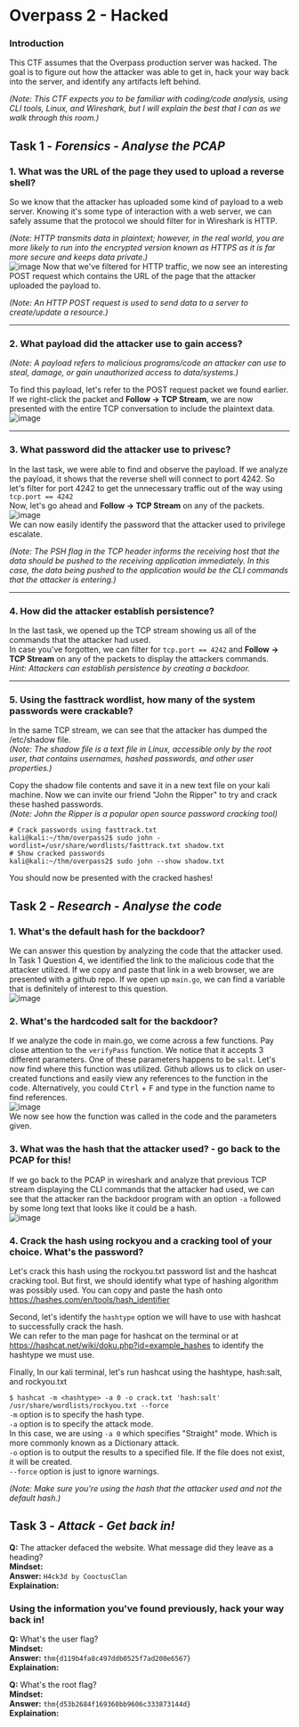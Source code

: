 # Overpass 2 - Hacked

### Introduction

This CTF assumes that the Overpass production server was hacked. The goal is to figure out how the attacker was able to get in, hack your way back into the server, and identify any artifacts left behind. 

*(Note: This CTF expects you to be familiar with coding/code analysis, using CLI tools, Linux, and Wireshark, but I will explain the best that I can as we walk through this room.)* <br>

## Task 1 - *Forensics - Analyse the PCAP*

### 1. What was the URL of the page they used to upload a reverse shell?

So we know that the attacker has uploaded some kind of payload to a web server. Knowing it's some type of interaction with a web server, we can safely assume that the protocol we should filter for in Wireshark is HTTP. <br>

*(Note: HTTP transmits data in plaintext; however, in the real world, you are more likely to run into the encrypted version known as HTTPS as it is far more secure and keeps data private.)* <br>
![image](https://user-images.githubusercontent.com/85798849/222154541-e10bdb04-8dd1-46c6-8779-fb970c6bb297.png)
Now that we've filtered for HTTP traffic, we now see an interesting POST request which contains the URL of the page that the attacker uploaded the payload to. <br>

*(Note: An HTTP POST request is used to send data to a server to create/update a resource.)*

---

### 2. What payload did the attacker use to gain access?
*(Note: A payload refers to malicious programs/code an attacker can use to steal, damage, or gain unauthorized access to data/systems.)* <br>

To find this payload, let's refer to the POST request packet we found earlier. If we right-click the packet and **Follow -> TCP Stream**, we are now presented with the entire TCP conversation to include the plaintext data. <br>
![image](https://user-images.githubusercontent.com/85798849/222185577-96666b95-4be3-4688-9c41-a303e297f837.png)


---

### 3. What password did the attacker use to privesc?

In the last task, we were able to find and observe the payload. If we analyze the payload, it shows that the reverse shell will connect to port 4242. So let's filter for port 4242 to get the unnecessary traffic out of the way using `tcp.port == 4242` <br>
Now, let's go ahead and **Follow -> TCP Stream** on any of the packets. <br>
![image](https://user-images.githubusercontent.com/85798849/222744414-e8ebb640-d184-4e01-b20d-a0641de9983a.png) <br>
We can now easily identify the password that the attacker used to privilege escalate. <br>

*(Note: The PSH flag in the TCP header informs the receiving host that the data should be pushed to the receiving application immediately. In this case, the data being pushed to the application would be the CLI commands that the attacker is entering.)* <br>

---

### 4. How did the attacker establish persistence? 

In the last task, we opened up the TCP stream showing us all of the commands that the attacker had used. <br>
In case you've forgotten, we can filter for `tcp.port == 4242` and **Follow -> TCP Stream** on any of the packets to display the attackers commands. <br>
*Hint: Attackers can establish persistence by creating a backdoor.*

---

### 5. Using the fasttrack wordlist, how many of the system passwords were crackable? 

In the same TCP stream, we can see that the attacker has dumped the /etc/shadow file. <br>
*(Note: The shadow file is a text file in Linux, accessible only by the root user, that contains usernames, hashed passwords, and other user properties.)* <br>

Copy the shadow file contents and save it in a new text file on your kali machine. Now we can invite our friend "John the Ripper" to try and crack these hashed passwords. <br>
*(Note: John the Ripper is a popular open source password cracking tool)*

```console
# Crack passwords using fasttrack.txt
kali@kali:~/thm/overpass2$ sudo john -wordlist=/usr/share/wordlists/fasttrack.txt shadow.txt
# Show cracked passwords
kali@kali:~/thm/overpass2$ sudo john --show shadow.txt
```
You should now be presented with the cracked hashes! 

## Task 2 - *Research - Analyse the code*

### 1. What's the default hash for the backdoor? <br>

We can answer this question by analyzing the code that the attacker used. In Task 1 Question 4, we identified the link to the malicious code that the attacker utilized. If we copy and paste that link in a web browser, we are presented with a github repo. If we open up `main.go`, we can find a variable that is definitely of interest to this question. <br>
![image](https://user-images.githubusercontent.com/85798849/222906092-b2b2bd2d-a7f4-4b53-8101-52d5dbfaa8e3.png) <br>

### 2. What's the hardcoded salt for the backdoor? <br>

If we analyze the code in main.go, we come across a few functions. Pay close attention to the `verifyPass` function. We notice that it accepts 3 different parameters. One of these parameters happens to be `salt`. Let's now find where this function was utilized. Github allows us to click on user-created functions and easily view any references to the function in the code. Alternatively, you could <kbd>Ctrl</kbd> + <kbd>F</kbd> and type in the function name to find references. <br>
![image](https://user-images.githubusercontent.com/85798849/222906747-b619c7f7-58aa-498e-b586-6ac8d6d99df6.png) <br>
We now see how the function was called in the code and the parameters given.

### 3. What was the hash that the attacker used? - go back to the PCAP for this! <br>

If we go back to the PCAP in wireshark and analyze that previous TCP stream displaying the CLI commands that the attacker had used, we can see that the attacker ran the backdoor program with an option `-a` followed by some long text that looks like it could be a hash. <br>
![image](https://user-images.githubusercontent.com/85798849/222907187-0b7f86af-105c-4b67-886c-91188b142dd9.png) <br>


### 4. Crack the hash using rockyou and a cracking tool of your choice. What's the password? <br>

Let's crack this hash using the rockyou.txt password list and the hashcat cracking tool. But first, we should identify what type of hashing algorithm was possibly used. You can copy and paste the hash onto https://hashes.com/en/tools/hash_identifier <br>

Second, let's identify the `hashtype` option we will have to use with hashcat to successfully crack the hash. <br>
We can refer to the man page for hashcat on the terminal or at https://hashcat.net/wiki/doku.php?id=example_hashes to identify the hashtype we must use. <br>

Finally, In our kali terminal, let's run hashcat using the hashtype, hash:salt, and rockyou.txt <br>

`$ hashcat -m <hashtype> -a 0 -o crack.txt 'hash:salt' /usr/share/wordlists/rockyou.txt --force` <br>
`-m` option is to specify the hash type. <br>
`-a` option is to specify the attack mode. <br>
In this case, we are using `-a 0` which specifies "Straight" mode. Which is more commonly known as a Dictionary attack. <br>
`-o` option is to output the results to a specified file. If the file does not exist, it will be created. <br>
`--force` option is just to ignore warnings. <br>

*(Note: Make sure you're using the hash that the attacker used and not the default hash.)*

## Task 3 - *Attack - Get back in!*

**Q:** The attacker defaced the website. What message did they leave as a heading? \
**Mindset:** \
**Answer:** `H4ck3d by CooctusClan` \
**Explaination:**

### Using the information you've found previously, hack your way back in!

**Q:** What's the user flag? \
**Mindset:** \
**Answer:** `thm{d119b4fa8c497ddb0525f7ad200e6567}` \
**Explaination:**

**Q:** What's the root flag? \
**Mindset:** \
**Answer:** `thm{d53b2684f169360bb9606c333873144d}` \
**Explaination:**

